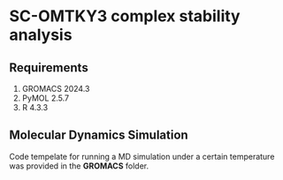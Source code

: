 # SC-OMTKY3 complex stability analysis
## Requirements
1. GROMACS 2024.3
1. PyMOL 2.5.7
1. R 4.3.3
## Molecular Dynamics Simulation ##
Code tempelate for running a MD simulation under a certain temperature was provided in the **GROMACS** folder. 
